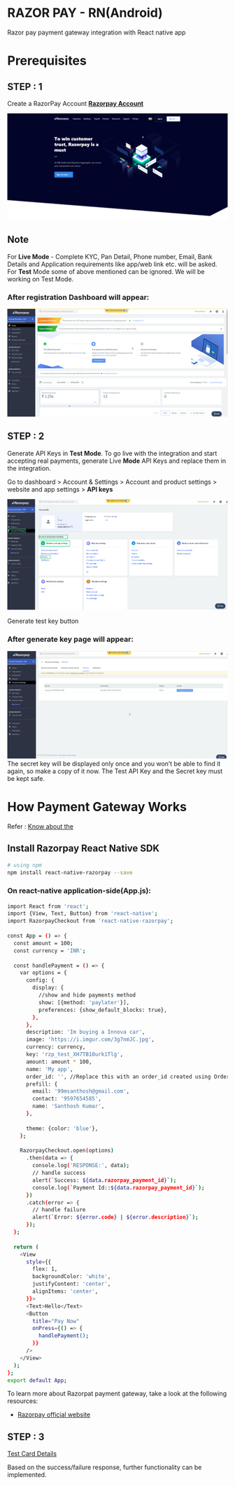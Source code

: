 # RAZOR PAY - RN(Android)

Razor pay payment gateway integration with React native app

# Prerequisites

## STEP : 1

Create a RazorPay Account [**Razorpay Account**](https://razorpay.com/?utm_source=google&utm_medium=cpc&utm_campaign=RPSME-RPPerf-GSearchBrand-Prospect-Dweb-Core&utm_adgroup=Core-Misspell-Exact&utm_content=RPSME-Brand-010223&utm_term=razorpay%20com&utm_gclid=Cj0KCQiA5rGuBhCnARIsAN11vgT_PPLWvGhiJNfCPfhjv-48ZegWOJ6KqUZLK6OYUofV2efjbQNk2HQaAu0pEALw_wcB&utm_campaignID=400139470&utm_adgroupID=143652420412&utm_adID=689518700857&utm_network=g&utm_device=c&utm_matchtype=e&utm_devicemodel=&utm_adposition=&utm_location=9298769&gad_source=1&gclid=Cj0KCQiA5rGuBhCnARIsAN11vgT_PPLWvGhiJNfCPfhjv-48ZegWOJ6KqUZLK6OYUofV2efjbQNk2HQaAu0pEALw_wcB)

![Alt text](image.png)

## Note

For **Live Mode** - Complete KYC, Pan Detail, Phone number, Email, Bank Details and Application requirements like app/web link etc. will be asked.
For **Test** Mode some of above mentioned can be ignored. We will be working on Test Mode.

### After registration Dashboard will appear:

![Alt text](image-1.png)

## STEP : 2

Generate API Keys in **Test Mode**. To go live with the integration and start accepting real payments, generate Live **Mode** API Keys and replace them in the integration.

Go to dashboard > Account & Settings > Account and product settings > website and app settings > **API keys**

![Alt text](image-2.png)

Generate test key button

### After generate key page will appear:

![Alt text](image-3.png)
The secret key will be displayed only once and you won’t be able to find it again, so make a copy of it now. The Test API Key and the Secret key must be kept safe.

# How Payment Gateway Works

Refer : [Know about the](https://razorpay.com/docs/payments/payment-gateway/how-it-works/)

## Install Razorpay React Native SDK

```bash
# using npm
npm install react-native-razorpay --save
```

### On react-native application-side(App.js):

```bash
import React from 'react';
import {View, Text, Button} from 'react-native';
import RazorpayCheckout from 'react-native-razorpay';

const App = () => {
  const amount = 100;
  const currency = 'INR';

  const handlePayment = () => {
    var options = {
      config: {
        display: {
          //show and hide payments method
          show: [{method: 'paylater'}],
          preferences: {show_default_blocks: true},
        },
      },
      description: 'Im buying a Innova car',
      image: 'https://i.imgur.com/3g7nmJC.jpg',
      currency: currency,
      key: 'rzp_test_XH7TB10urk1Tlg',
      amount: amount * 100,
      name: 'My app',
      order_id: '', //Replace this with an order_id created using Orders API.
      prefill: {
        email: '99msanthosh@gmail.com',
        contact: '9597654585',
        name: 'Santhosh Kumar',
      },

      theme: {color: 'blue'},
    };

    RazorpayCheckout.open(options)
      .then(data => {
        console.log('RESPONSE:', data);
        // handle success
        alert(`Success: ${data.razorpay_payment_id}`);
        console.log(`Payment Id::${data.razorpay_payment_id}`);
      })
      .catch(error => {
        // handle failure
        alert(`Error: ${error.code} | ${error.description}`);
      });
  };

  return (
    <View
      style={{
        flex: 1,
        backgroundColor: 'white',
        justifyContent: 'center',
        alignItems: 'center',
      }}>
      <Text>Hello</Text>
      <Button
        title="Pay Now"
        onPress={() => {
          handlePayment();
        }}
      />
    </View>
  );
};
export default App;
```

To learn more about Razorpat payment gateway, take a look at the following resources:

- [Razorpay official website](https://razorpay.com/docs/payments/payment-gateway/react-native-integration/standard/build-integration-android/)

## STEP : 3

[Test Card Details](https://razorpay.com/docs/payments/payments/test-card-details/)

Based on the success/failure response, further functionality can be implemented.
